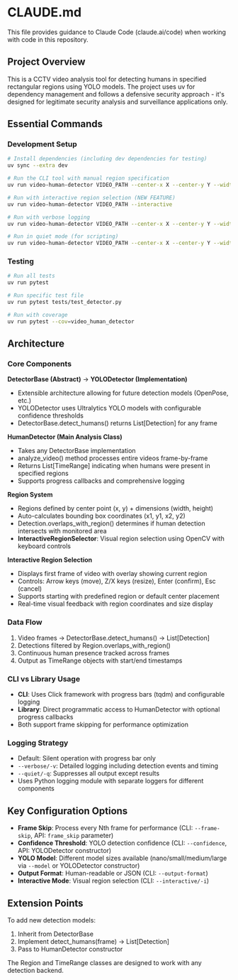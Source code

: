 # CLAUDE.md

This file provides guidance to Claude Code (claude.ai/code) when working with code in this repository.

## Project Overview

This is a CCTV video analysis tool for detecting humans in specified rectangular regions using YOLO models. The project uses uv for dependency management and follows a defensive security approach - it's designed for legitimate security analysis and surveillance applications only.

## Essential Commands

### Development Setup
```bash
# Install dependencies (including dev dependencies for testing)
uv sync --extra dev

# Run the CLI tool with manual region specification
uv run video-human-detector VIDEO_PATH --center-x X --center-y Y --width W --height H

# Run with interactive region selection (NEW FEATURE)
uv run video-human-detector VIDEO_PATH --interactive

# Run with verbose logging
uv run video-human-detector VIDEO_PATH --center-x X --center-y Y --width W --height H --verbose

# Run in quiet mode (for scripting)
uv run video-human-detector VIDEO_PATH --center-x X --center-y Y --width W --height H --quiet --output-format json
```

### Testing
```bash
# Run all tests
uv run pytest

# Run specific test file
uv run pytest tests/test_detector.py

# Run with coverage
uv run pytest --cov=video_human_detector
```

## Architecture

### Core Components

**DetectorBase (Abstract)** → **YOLODetector (Implementation)**
- Extensible architecture allowing for future detection models (OpenPose, etc.)
- YOLODetector uses Ultralytics YOLO models with configurable confidence thresholds
- DetectorBase.detect_humans() returns List[Detection] for any frame

**HumanDetector (Main Analysis Class)**
- Takes any DetectorBase implementation
- analyze_video() method processes entire videos frame-by-frame
- Returns List[TimeRange] indicating when humans were present in specified regions
- Supports progress callbacks and comprehensive logging

**Region System**
- Regions defined by center point (x, y) + dimensions (width, height)
- Auto-calculates bounding box coordinates (x1, y1, x2, y2)
- Detection.overlaps_with_region() determines if human detection intersects with monitored area
- **InteractiveRegionSelector**: Visual region selection using OpenCV with keyboard controls

**Interactive Region Selection**
- Displays first frame of video with overlay showing current region
- Controls: Arrow keys (move), Z/X keys (resize), Enter (confirm), Esc (cancel)
- Supports starting with predefined region or default center placement
- Real-time visual feedback with region coordinates and size display

### Data Flow
1. Video frames → DetectorBase.detect_humans() → List[Detection]
2. Detections filtered by Region.overlaps_with_region()
3. Continuous human presence tracked across frames
4. Output as TimeRange objects with start/end timestamps

### CLI vs Library Usage
- **CLI**: Uses Click framework with progress bars (tqdm) and configurable logging
- **Library**: Direct programmatic access to HumanDetector with optional progress callbacks
- Both support frame skipping for performance optimization

### Logging Strategy
- Default: Silent operation with progress bar only
- `--verbose/-v`: Detailed logging including detection events and timing
- `--quiet/-q`: Suppresses all output except results
- Uses Python logging module with separate loggers for different components

## Key Configuration Options

- **Frame Skip**: Process every Nth frame for performance (CLI: `--frame-skip`, API: `frame_skip` parameter)
- **Confidence Threshold**: YOLO detection confidence (CLI: `--confidence`, API: YOLODetector constructor)
- **YOLO Model**: Different model sizes available (nano/small/medium/large via `--model` or YOLODetector constructor)
- **Output Format**: Human-readable or JSON (CLI: `--output-format`)
- **Interactive Mode**: Visual region selection (CLI: `--interactive/-i`)

## Extension Points

To add new detection models:
1. Inherit from DetectorBase
2. Implement detect_humans(frame) → List[Detection]
3. Pass to HumanDetector constructor

The Region and TimeRange classes are designed to work with any detection backend.